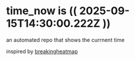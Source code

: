 # time_now is (( 2025-09-15T14:30:00.222Z ))

an automated repo that shows the currnent time

inspired by [breakingheatmap](https://github.com/breakingheatmap/breakingheatmap)